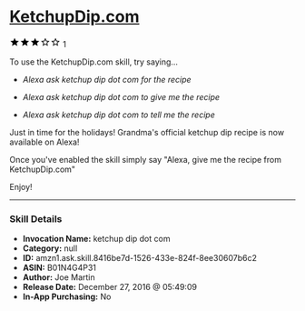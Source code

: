 # [KetchupDip.com](http://alexa.amazon.com/#skills/amzn1.ask.skill.8416be7d-1526-433e-824f-8ee30607b6c2)
![3 stars](../../images/ic_star_black_18dp_1x.png)![3 stars](../../images/ic_star_black_18dp_1x.png)![3 stars](../../images/ic_star_black_18dp_1x.png)![3 stars](../../images/ic_star_border_black_18dp_1x.png)![3 stars](../../images/ic_star_border_black_18dp_1x.png) 1

To use the KetchupDip.com skill, try saying...

* *Alexa ask ketchup dip dot com for the recipe*

* *Alexa ask ketchup dip dot com to give me the recipe*

* *Alexa ask ketchup dip dot com to tell me the recipe*

Just in time for the holidays! Grandma's official ketchup dip recipe is now available on Alexa!

Once you've enabled the skill simply say "Alexa, give me the recipe from KetchupDip.com"

Enjoy!

***

### Skill Details

* **Invocation Name:** ketchup dip dot com
* **Category:** null
* **ID:** amzn1.ask.skill.8416be7d-1526-433e-824f-8ee30607b6c2
* **ASIN:** B01N4G4P31
* **Author:** Joe Martin
* **Release Date:** December 27, 2016 @ 05:49:09
* **In-App Purchasing:** No
